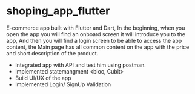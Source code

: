 # shoping_app_flutter
E-commerce app built with Flutter and Dart, In the beginning, when you open the app you will find an onboard screen it will introduce you to the app, And then you will find a login screen to be able to access the app content, the Main page has all common content on the app with the price and short description of the product.

- Integrated app with API and test him using postman.
- Implemented statemangment <bloc, Cubit>
- Build UI/UX of the app
- Implemented Login/ SignUp Validation
